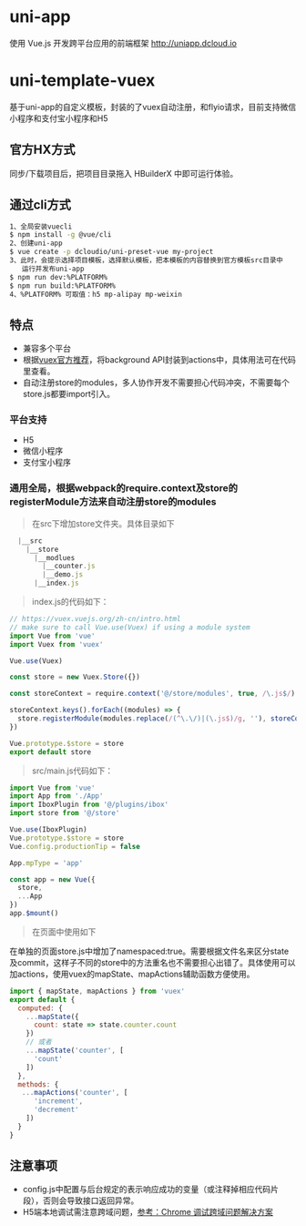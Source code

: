# uni-app
使用 Vue.js 开发跨平台应用的前端框架 http://uniapp.dcloud.io

# uni-template-vuex
基于uni-app的自定义模板，封装的了vuex自动注册，和flyio请求，目前支持微信小程序和支付宝小程序和H5

## 官方HX方式
同步/下载项目后，把项目目录拖入 HBuilderX 中即可运行体验。

## 通过cli方式
``` bash
1、全局安装vuecli
$ npm install -g @vue/cli
2、创建uni-app
$ vue create -p dcloudio/uni-preset-vue my-project 
3、此时，会提示选择项目模板，选择默认模板，把本模板的内容替换到官方模板src目录中
   运行并发布uni-app
$ npm run dev:%PLATFORM%
$ npm run build:%PLATFORM%
4、%PLATFORM% 可取值：h5 mp-alipay mp-weixin
```

## 特点
* 兼容多个平台
* 根据[vuex官方推荐](https://vuex.vuejs.org/zh-cn/intro.html)，将background API封装到actions中，具体用法可在代码里查看。
* 自动注册store的modules，多人协作开发不需要担心代码冲突，不需要每个store.js都要import引入。

### 平台支持
* H5
* 微信小程序
* 支付宝小程序

### 通用全局，根据webpack的require.context及store的registerModule方法来自动注册store的modules
>在src下增加store文件夹。具体目录如下
``` js
  |__src
    |__store
      |__modlues
        |__counter.js
        |__demo.js
      |__index.js
```

>index.js的代码如下：
``` js
// https://vuex.vuejs.org/zh-cn/intro.html
// make sure to call Vue.use(Vuex) if using a module system
import Vue from 'vue'
import Vuex from 'vuex'

Vue.use(Vuex)

const store = new Vuex.Store({})

const storeContext = require.context('@/store/modules', true, /\.js$/)

storeContext.keys().forEach((modules) => {
  store.registerModule(modules.replace(/(^\.\/)|(\.js$)/g, ''), storeContext(modules).default)
})

Vue.prototype.$store = store
export default store

```

>src/main.js代码如下：
``` js
import Vue from 'vue'
import App from './App'
import IboxPlugin from '@/plugins/ibox'
import store from '@/store'

Vue.use(IboxPlugin)
Vue.prototype.$store = store
Vue.config.productionTip = false

App.mpType = 'app'

const app = new Vue({
  store,
  ...App
})
app.$mount()

```

> 在页面中使用如下

在单独的页面store.js中增加了namespaced:true。需要根据文件名来区分state及commit，这样子不同的store中的方法重名也不需要担心出错了。具体使用可以加actions，使用vuex的mapState、mapActions辅助函数方便使用。

``` js
import { mapState, mapActions } from 'vuex'
export default {
  computed: {
    ...mapState({
      count: state => state.counter.count
    })
    // 或者
    ...mapState('counter', [
      'count'
    ])
  },
  methods: {
   ...mapActions('counter', [
      'increment',
      'decrement'
    ])
  }
}
```

## 注意事项
* config.js中配置与后台规定的表示响应成功的变量（或注释掉相应代码片段），否则会导致接口返回异常。
* H5端本地调试需注意跨域问题，[参考：Chrome 调试跨域问题解决方案](http://ask.dcloud.net.cn/article/35267)
